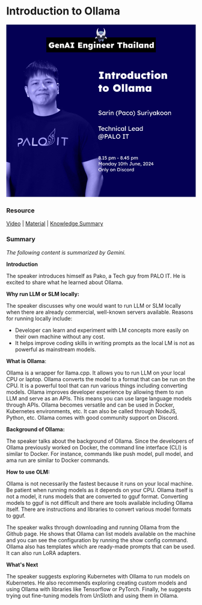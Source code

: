 # Introduction to Ollama

![image info](./event_cover.png)

### Resource

[Video](https://www.youtube.com/watch?v=oWIi7MVHQpw) | [Material](./material/content.md) | [Knowledge Summary](https://txt.lukkiddd.com/introduction-to-ollama/)

### Summary

_The following content is summarized by Gemini._

**Introduction**

The speaker introduces himself as Pako, a Tech guy from PALO IT. He is excited to share what he learned about Ollama.

**Why run LLM or SLM locally:**

The speaker discusses why one would want to run LLM or SLM locally when there are already commercial, well-known servers available. Reasons for running locally include:

- Developer can learn and experiment with LM concepts more easily on their own machine without any cost.
- It helps improve coding skills in writing prompts as the local LM is not as powerful as mainstream models.

**What is Ollama**:

Ollama is a wrapper for llama.cpp. It allows you to run LLM on your local CPU or laptop. Ollama converts the model to a format that can be run on the CPU. It is a powerful tool that can run various things including converting models.
Ollama improves developer experience by allowing them to run LLM and serve as an APIs. This means you can use large language models through APIs. Ollama becomes versatile and can be used in Docker, Kubernetes environments, etc. It can also be called through NodeJS, Python, etc. Ollama comes with good community support on Discord.

**Background of Ollama:**

The speaker talks about the background of Ollama. Since the developers of Ollama previously worked on Docker, the command line interface (CLI) is similar to Docker. For instance, commands like push model, pull model, and ama run are similar to Docker commands.

**How to use OLM:**

Ollama is not necessarily the fastest because it runs on your local machine. Be patient when running models as it depends on your CPU. Ollama itself is not a model, it runs models that are converted to gguf format. Converting models to gguf is not difficult and there are tools available including Ollama itself. There are instructions and libraries to convert various model formats to gguf.

The speaker walks through downloading and running Ollama from the Github page. He shows that Ollama can list models available on the machine and you can see the configuration by running the show config command. Ollama also has templates which are ready-made prompts that can be used. It can also run LoRA adapters.

**What's Next**

The speaker suggests exploring Kubernetes with Ollama to run models on Kubernetes. He also recommends exploring creating custom models and using Ollama with libraries like Tensorflow or PyTorch. Finally, he suggests trying out fine-tuning models from UnSloth and using them in Ollama.
